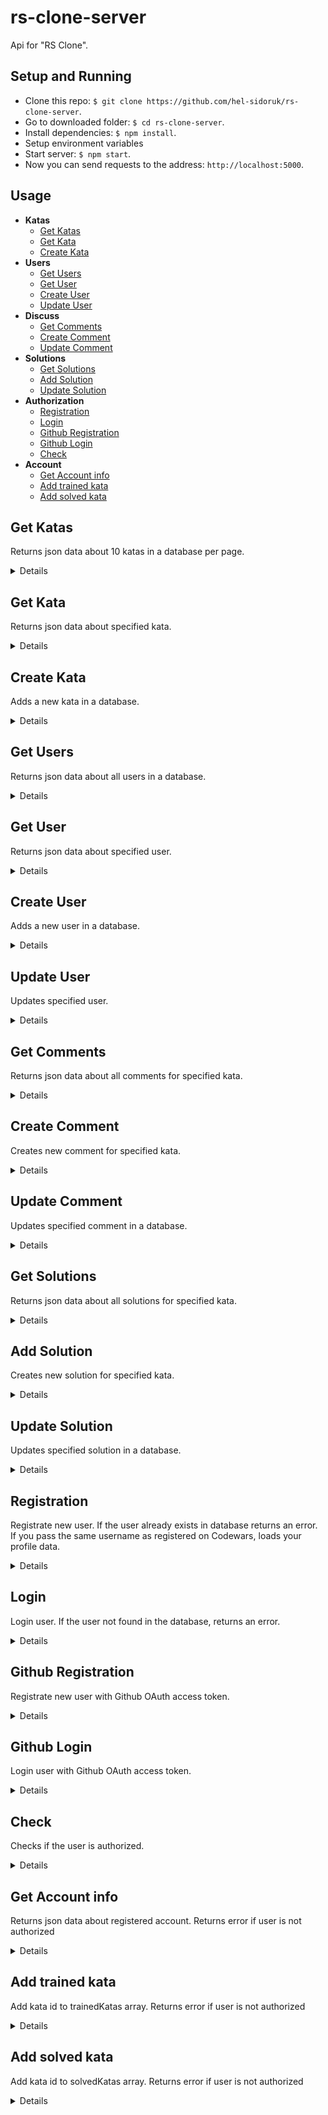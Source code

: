 # rs-clone-server
Api for "RS Clone".

## Setup and Running

- Clone this repo: `$ git clone https://github.com/hel-sidoruk/rs-clone-server`.
- Go to downloaded folder: `$ cd rs-clone-server`.
- Install dependencies: `$ npm install`.
- Setup environment variables
- Start server: `$ npm start`.
- Now you can send requests to the address: `http://localhost:5000`.

## Usage

- **Katas**
    - [Get Katas](https://github.com/hel-sidoruk/rs-clone-server#get-katas)
    - [Get Kata](https://github.com/hel-sidoruk/rs-clone-server#get-kata)
    - [Create Kata](https://github.com/hel-sidoruk/rs-clone-server#create-kata)
- **Users**
    - [Get Users](https://github.com/hel-sidoruk/rs-clone-server#get-users)
    - [Get User](https://github.com/hel-sidoruk/rs-clone-server#get-user)
    - [Create User](https://github.com/hel-sidoruk/rs-clone-server#create-user)
    - [Update User](https://github.com/hel-sidoruk/rs-clone-server#update-user)
- **Discuss**
    - [Get Comments](https://github.com/hel-sidoruk/rs-clone-server#get-comments)
    - [Create Comment](https://github.com/hel-sidoruk/rs-clone-server#create-comment)
    - [Update Comment](https://github.com/hel-sidoruk/rs-clone-server#update-comment)
- **Solutions**
    - [Get Solutions](https://github.com/hel-sidoruk/rs-clone-server#get-solutions)
    - [Add Solution](https://github.com/hel-sidoruk/rs-clone-server#add-solution)
    - [Update Solution](https://github.com/hel-sidoruk/rs-clone-server#update-solution)
- **Authorization**
    - [Registration](https://github.com/hel-sidoruk/rs-clone-server#registration)
    - [Login](https://github.com/hel-sidoruk/rs-clone-server#login)
    - [Github Registration](https://github.com/hel-sidoruk/rs-clone-server#github-registration)
    - [Github Login](https://github.com/hel-sidoruk/rs-clone-server#github-login)
    - [Check](https://github.com/hel-sidoruk/rs-clone-server#check)
- **Account**
    - [Get Account info](https://github.com/hel-sidoruk/rs-clone-server#get-account-info)
    - [Add trained kata](https://github.com/hel-sidoruk/rs-clone-server#add-trained-kata)
    - [Add solved kata](https://github.com/hel-sidoruk/rs-clone-server#add-solved-kata)

**Get Katas**
----
Returns json data about 10 katas in a database per page.

<details>

* **URL**

    /api/kata

* **Method:**

    `GET`

* **Headers:**

    None

*  **URL Params**

    `page=[number]`

* **Success Response:**

  * **Code:** 200 OK <br />
    **Content:**
    ```json
      [
        {
          "id": "583710ccaa6717322c000105",
          "name": "Simple multiplication",
          "description": "This kata is about multiplying a given number by eight if it is an even number and by nine otherwise.",
          "totalAttempts": 134553,
          "totalCompleted": 90509,
          "totalStars": 301,
          "slug": "simple-multiplication",
          "createdBy": "grace555",
          "publishedAt": "2016-11-24T16:10:57.141Z",
          "createdAt": "2016-11-24T16:09:48.508Z",
          "rank": "8 kyu",
          "category": "reference",
          "tags": [ "Fundamentals" ]
        }
      ]
    ```

</details>

**Get Kata**
----
Returns json data about specified kata.

<details>

* **URL**

    /api/kata/:id

* **Method:**

    `GET`

* **Headers:**

    None

*  **URL Params**

    **Required:**

    `id=[string]`

* **Success Response:**

  * **Code:** 200 OK <br />
    **Content:**
    ```json
      {
        "id": "583710ccaa6717322c000105",
        "name": "Simple multiplication",
        "description": "This kata is about multiplying a given number by eight if it is an even number and by nine otherwise.",
        "totalAttempts": 134553,
        "totalCompleted": 90509,
        "totalStars": 301,
        "slug": "simple-multiplication",
        "createdBy": "grace555",
        "publishedAt": "2016-11-24T16:10:57.141Z",
        "createdAt": "2016-11-24T16:09:48.508Z",
        "rank": "8 kyu",
        "category": "reference",
        "tags": [ "Fundamentals" ]
      }
    ```

</details>

**Create Kata**
----
Adds a new kata in a database.

<details>

* **URL**

    /api/kata

* **Method:**

    `POST`

* **Headers:**

    `'Content-Type': 'application/json'`


* **Data Params**

    ```typescript
      {
        id: string,
        name: string,
        description: string,
        totalAttempts: number,
        totalCompleted: number,
        totalStars: number,
        slug: string,
        createdBy: string,
        publishedAt: string,
        createdAt: string,
        rank: string,
        category: string,
        tags: string[]
      }
    ```

* **Success Response:**

  * **Code:** 200 <br />
    **Content:**
    ```json
      {
        "id": "583710ccaa6717322c000105",
        "name": "Simple multiplication",
        "description": "This kata is about multiplying a given number by eight if it is an even number and by nine otherwise.",
        "totalAttempts": 134553,
        "totalCompleted": 90509,
        "totalStars": 301,
        "slug": "simple-multiplication",
        "createdBy": "grace555",
        "publishedAt": "2016-11-24T16:10:57.141Z",
        "createdAt": "2016-11-24T16:09:48.508Z",
        "rank": "8 kyu",
        "category": "reference",
        "tags": [ "Fundamentals" ]
      }
    ```

</details>

**Get Users**
----
Returns json data about all users in a database.

<details>

* **URL**

    /api/user

* **Method:**

    `GET`

* **Headers:**

    None

*  **URL Params**

    None

* **Success Response:**

  * **Code:** 200 <br />
    **Content:**
    ```json
      [
        {
          "id": "508f2708b3be0c0200000002",
          "name": "Jake Hoffner",
          "leaderboardPosition": 4,
          "username": "jhoffner",
          "honor": 300857,
          "clan": "Codewars",
          "totalCompleted": 418,
          "rank": "2 kyu",
          "score": 12211
        }
      ]
    ```

</details>

**Get User**
----
Returns json data about specified user.

<details>

* **URL**

    /api/user/:id

* **Method:**

    `GET`

* **Headers:**

    None

*  **URL Params**

    **Required:**

    `id=[string]`

* **Success Response:**

  * **Code:** 200 OK <br />
    **Content:**
    ```json
      {
        "id": "508f2708b3be0c0200000002",
        "name": "Jake Hoffner",
        "leaderboardPosition": 4,
        "username": "jhoffner",
        "honor": 300857,
        "clan": "Codewars",
        "totalCompleted": 418,
        "rank": "2 kyu",
        "score": 12211
      }
    ```

</details>

**Create User**
----
Adds a new user in a database.

<details>

* **URL**

    /api/user

* **Method:**

    `POST`

* **Headers:**

    `'Content-Type': 'application/json'`


* **Data Params**

    ```typescript
      {
        id: string,
        name: string | null,
        leaderboardPosition: number,
        username: string,
        honor: number,
        clan: string | null,
        totalCompleted: number,
        rank: string,
        score: number
      }
    ```

* **Success Response:**

  * **Code:** 200 <br />
    **Content:**
    ```json
      {
        "id": "508f2708b3be0c0200000002",
        "name": "Jake Hoffner",
        "leaderboardPosition": 4,
        "username": "jhoffner",
        "honor": 300857,
        "clan": "Codewars",
        "totalCompleted": 418,
        "rank": "2 kyu",
        "score": 12211
      }
    ```

</details>

**Update User**
----
Updates specified user.

<details>

* **URL**

    /api/user/:id

* **Method:**

    `PATCH`

* **Headers:**

    `'Content-Type': 'application/json'`


* **Data Params**

    ```typescript
      {
        name?: string | null,
        leaderboardPosition?: number,
        honor?: number,
        clan?: string | null,
        totalCompleted?: number,
        rank?: string,
        score?: number
      }
    ```

* **Success Response:**

  * **Code:** 200 <br />
    **Content:**
    ```json
      {
        "status": "ok"
      }
    ```

</details>

**Get Comments**
----
Returns json data about all comments for specified kata.

<details>

* **URL**

    /api/kata/:id/discuss

* **Method:**

    `GET`

* **Headers:**

    None

*  **URL Params**

    **Required:**

    `id=[string]`

    id - Kata id

* **Success Response:**

  * **Code:** 200 <br />
    **Content:**
    ```json
      [
        {
          "id": 1,
          "kataId": "51c8991dee245d7ddf00000e",
          "username": "rsschool_085c30fe4e1fbd81",
          "text": "Hello",
          "rank": "4 kyu",
          "votes": 2,
          "createdAt": "2023-01-26T09:44:26.477Z",
          "spoiler": false,
          "label": "Question"
        }
      ]
    ```

</details>

**Create Comment**
----
Creates new comment for specified kata.

<details>

* **URL**

    /api/kata/:id/discuss

* **Method:**

    `POST`

* **Headers:**

    `'Content-Type': 'application/json'`

*  **URL Params**

    **Required:**

    `id=[string]`

    id - Kata id

* **Data Params**

    ```typescript
      {
        username: string,
        rank: string,
        text: string,
        label: 'Question' | 'Suggestion' | 'Issue' | null,
      }
    ```

* **Success Response:**

  * **Code:** 200 OK <br />
    **Content:**
    ```json
      {
        "id": 1,
        "kataId": "51c8991dee245d7ddf00000e",
        "username": "rsschool_085c30fe4e1fbd81",
        "text": "Hello",
        "rank": "4 kyu",
        "votes": 2,
        "createdAt": "2023-01-26T09:44:26.477Z",
        "spoiler": false,
        "label": "Question"
      }
    ```

</details>

**Update Comment**
----
Updates specified comment in a database.

<details>

* **URL**

    /api/kata/:id/discuss/:commentId

* **Method:**

    `PATCH`

* **Headers:**

    `'Content-Type': 'application/json'`

*  **URL Params**

    **Required:**

    `id=[string]`
    `commentId=[number]`

    id - Kata id

* **Data Params**

    ```typescript
      {
        votes?: number,
        spoiler?: boolean,
        text?: string,
      }
    ```

* **Success Response:**

  * **Code:** 200 <br />
  **Content:**
  ```json
    {
      "status": "ok"
    }
  ```

</details>

**Get Solutions**
----
Returns json data about all solutions for specified kata.

<details>

* **URL**

    /api/kata/:kataId/solutions

* **Method:**

    `GET`

* **Headers:**

    None

*  **URL Params**

    **Required:**

    `kataId=[string]`

* **Success Response:**

  * **Code:** 200 <br />
    **Content:**
    ```json
      [
        {
          "id": "wF6meI4by4fWPHEP5lwPX",
          "kataId": "583710ccaa6717322c000105",
          "username": "hel-sidoruk",
          "solution": "function simpleMultiplication(number) {\nreturn number % 2 === 0 ? number * 8 : number * 9\n}",
          "createdAt": "2023-02-04T09:52:20.745Z",
          "cleverVotes": 1,
          "bestPracticesVotes": 0
        }
      ]
    ```

</details>

**Add Solution**
----
Creates new solution for specified kata.

<details>

* **URL**

    /api/kata/:kataId/solutions

* **Method:**

    `POST`

* **Headers:**

    `'Content-Type': 'application/json'`

*  **URL Params**

    **Required:**

    `kataId=[string]`

* **Data Params**

    ```typescript
      {
        username: string,
        solution: string,
      }
    ```

* **Success Response:**

  * **Code:** 200 OK <br />
    **Content:**
    ```json
      {
        "id": "wF6meI4by4fWPHEP5lwPX",
        "kataId": "583710ccaa6717322c000105",
        "username": "hel-sidoruk",
        "solution": "function simpleMultiplication(number) {\nreturn number % 2 === 0 ? number * 8 : number * 9\n}",
        "createdAt": "2023-02-04T09:52:20.745Z",
        "cleverVotes": 0,
        "bestPracticesVotes": 0
      }
    ```

</details>

**Update Solution**
----
Updates specified solution in a database.

<details>

* **URL**

    /api/kata/:kataId/solutions/:solutionId

* **Method:**

    `PATCH`

* **Headers:**

    `'Content-Type': 'application/json'`

*  **URL Params**

    **Required:**

    `kataId=[string]`
    `solutionId=[string]`

* **Data Params**

    ```typescript
      {
        cleverVotes?: number,
        bestPracticesVotes?: number,
      }
    ```

* **Success Response:**

  * **Code:** 200 <br />
  **Content:**
  ```json
    {
      "status": "ok"
    }
  ```

</details>

**Registration**
----
Registrate new user. If the user already exists in database returns an error. If you pass the same username as registered on Codewars, loads your profile data.

<details>

* **URL**

    /api/auth/registration

* **Method:**

    `POST`

* **Headers:**

    `'Content-Type': 'application/json'`

* **Data Params**

    ```typescript
      {
        username: string
      }
    ```

* **Success Response:**

  * **Code:** 200 <br />
  **Content:**
  ```typescript
    {
      "token": string
    }
  ```

* **Error Response:**

  * **Code:** 403 <br />
      **Content:**

      ```json
        {
          "message": "User with this name already exists"
        }
      ```

</details>

**Login**
----
Login user. If the user not found in the database, returns an error.

<details>

* **URL**

    /api/auth/login

* **Method:**

    `POST`

* **Headers:**

    `'Content-Type': 'application/json'`

* **Data Params**

    ```typescript
      {
        username: string
      }
    ```

* **Success Response:**

  * **Code:** 200 <br />
  **Content:**
  ```typescript
    {
      "token": string
    }
  ```

* **Error Response:**

  * **Code:** 403 <br />
      **Content:**

      ```json
        {
          "message": "User not found"
        }
      ```


</details>

**Github Registration**
----
Registrate new user with Github OAuth access token.

<details>

* **URL**

    /api/auth/github-registration

* **Method:**

    `GET`

*  **URL Params**

    **Required:**

    `code=[string]`
    `option=registration`

* **Success Response:**

  * **Code:** 200 <br />
  **Content:**
  ```typescript
    {
      "token": string
    }
  ```

* **Error Response:**

  * **Code:** 401, 403 <br />
      **Content:**

      ```typescript
        {
          "message": string
        }
      ```

</details>

**Github Login**
----
Login user with Github OAuth access token.

<details>

* **URL**

    /api/auth/github-login

* **Method:**

    `GET`

*  **URL Params**

    **Required:**

    `code=[string]`
    `option=login`

* **Success Response:**

  * **Code:** 200 <br />
  **Content:**
  ```typescript
    {
      "token": string
    }
  ```

* **Error Response:**

  * **Code:** 401, 403 <br />
      **Content:**

      ```typescript
        {
          "message": string
        }
      ```


</details>

**Check**
----
Checks if the user is authorized.

<details>

* **URL**

    /api/auth/check

* **Method:**

    `GET`

* **Headers:**

    `'Authorization': 'Bearer <token>'`

* **Success Response:**

  * **Code:** 200 <br />
  **Content:**
  ```typescript
    {
      "token": string
    }
  ```

* **Error Response:**

  * **Code:** 401 <br />
      **Content:**

      ```json
        {
          "message": "User is not authorized"
        }
      ```

</details>

**Get Account info**
----
Returns json data about registered account. Returns error if user is not authorized

<details>

* **URL**

    /api/account

* **Method:**

    `GET`

* **Headers:**

    `'Authorization': 'Bearer <token>'`

* **Success Response:**

  * **Code:** 200 <br />
  **Content:**
  ```json
    {
      "id": "105039101",
      "username": "hel-sidoruk",
      "password": null,
      "avatar": "https://avatars.githubusercontent.com/u/105039101?v=4",
      "github": "hel-sidoruk",
      "solvedKatas": [
        "583710ccaa6717322c000105"
      ],
      "trainedKatas": []
    }
  ```
* **Error Response:**

  * **Code:** 401 <br />
      **Content:**

      ```json
        {
          "message": "User is not authorized"
        }
      ```

</details>

**Add trained kata**
----
Add kata id to trainedKatas array. Returns error if user is not authorized

<details>

* **URL**

    /api/account/trained

* **Method:**

    `PATCH`

* **Headers:**

    `'Authorization': 'Bearer <token>'`

* **Data Params**

    ```typescript
      {
        kataId: string
      }
    ```

* **Success Response:**

  * **Code:** 200 <br />
  **Content:**
  ```json
    {
      "status": "ok"
    }
  ```

* **Error Response:**

  * **Code:** 401 <br />
      **Content:**

      ```json
        {
          "message": "User is not authorized"
        }
      ```

</details>

**Add solved kata**
----
Add kata id to solvedKatas array. Returns error if user is not authorized

<details>

* **URL**

    /api/account/solved

* **Method:**

    `PATCH`

* **Headers:**

    `'Authorization': 'Bearer <token>'`

* **Data Params**

    ```typescript
      {
        kataId: string
      }
    ```

* **Success Response:**

  * **Code:** 200 <br />
  **Content:**
  ```json
    {
      "status": "ok"
    }
  ```

* **Error Response:**

  * **Code:** 401 <br />
      **Content:**

      ```json
        {
          "message": "User is not authorized"
        }
      ```

</details>
